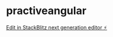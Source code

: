 # practiveangular

[Edit in StackBlitz next generation editor ⚡️](https://stackblitz.com/~/github.com/ShawnellHarrison/practiveangular)